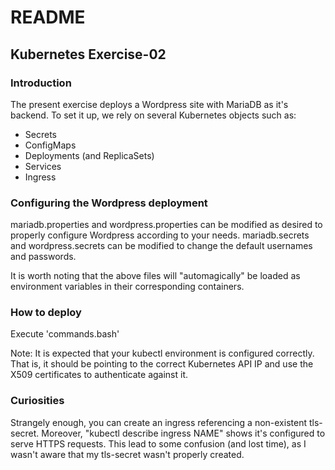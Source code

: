 # README
## Kubernetes Exercise-02

### Introduction

The present exercise deploys a Wordpress site with MariaDB as it's backend.
To set it up, we rely on several Kubernetes objects such as:

- Secrets
- ConfigMaps
- Deployments (and ReplicaSets)
- Services
- Ingress

### Configuring the Wordpress deployment

mariadb.properties and wordpress.properties can be modified as desired to properly configure Wordpress according to your needs.
mariadb.secrets and wordpress.secrets can be modified to change the default usernames and passwords.

It is worth noting that the above files will "automagically" be loaded as environment variables in their corresponding containers.

### How to deploy

Execute 'commands.bash'

Note: It is expected that your kubectl environment is configured correctly.
That is, it should be pointing to the correct Kubernetes API IP and use the X509 certificates to authenticate against it.

### Curiosities

Strangely enough, you can create an ingress referencing a non-existent tls-secret. Moreover, "kubectl describe ingress NAME" shows it's configured to serve HTTPS requests. This lead to some confusion (and lost time), as I wasn't aware that my tls-secret wasn't properly created.
